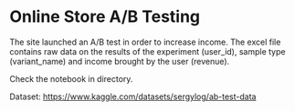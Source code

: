 # Online Store A/B Testing
The site launched an A/B test in order to increase income. The excel file contains raw data on the results of the experiment (user_id), sample type (variant_name) and income brought by the user (revenue).

Check the notebook in directory.

Dataset: https://www.kaggle.com/datasets/sergylog/ab-test-data
